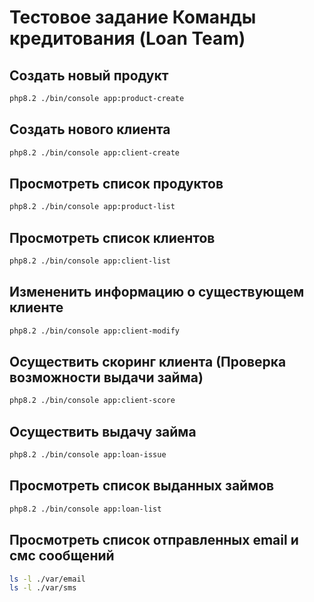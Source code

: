 # Тестовое задание Команды кредитования (Loan Team)

## Создать новый продукт

```bash
php8.2 ./bin/console app:product-create
```

## Создать нового клиента

```bash
php8.2 ./bin/console app:client-create
```

## Просмотреть список продуктов

```bash
php8.2 ./bin/console app:product-list
```

## Просмотреть список клиентов

```bash
php8.2 ./bin/console app:client-list
```

## Измененить информацию о существующем клиенте

```bash
php8.2 ./bin/console app:client-modify
```

## Осуществить скоринг клиента (Проверка возможности выдачи займа)

```bash
php8.2 ./bin/console app:client-score
```

## Осуществить выдачу займа

```bash
php8.2 ./bin/console app:loan-issue
```

## Просмотреть список выданных займов

```bash
php8.2 ./bin/console app:loan-list
```

## Просмотреть список отправленных email и смс сообщений

```bash
ls -l ./var/email
ls -l ./var/sms
```